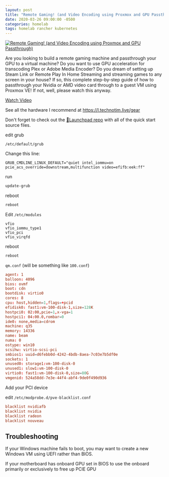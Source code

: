 ```yaml
---
layout: post
title: "Remote Gaming! (and Video Encoding using Proxmox and GPU Passthrough)"
date: 2020-03-26 09:00:00 -0500
categories: homelab
tags: homelab rancher kubernetes
---
```


[![Remote Gaming! (and Video Encoding using Proxmox and GPU Passthrough)](https://img.youtube.com/vi/fgx3NMk6F54/0.jpg)](https://www.youtube.com/watch?v=fgx3NMk6F54 "Remote Gaming! (and Video Encoding using Proxmox and GPU Passthrough)")


Are you looking to build a remote gaming machine and passthrough your GPU to a virtual machine?  Do you want to use GPU acceleration for transcoding Plex or Adobe Media Encoder?  Do you dream of setting up Steam Link or Remote Play In Home Streaming and streaming games to any screen in your house?  If so, this complete step-by-step guide of how to passthrough your Nvidia or AMD video card through to a guest VM using Proxmox VE!  If not, well, please watch this anyway.  

[Watch Video](https://www.youtube.com/watch?v=fgx3NMk6F54)

See all the hardware I recommend at <https://l.technotim.live/gear>

Don't forget to check out the [🚀Launchpad repo](https://l.technotim.live/quick-start) with all of the quick start source files.

edit grub

`/etc/default/grub`


Change this line:

`GRUB_CMDLINE_LINUX_DEFAULT="quiet intel_iommu=on pcie_acs_override=downstream,multifunction video=efifb:eek:ff"`

run

```bash
update-grub
```

reboot
```bash
reboot
```

Edit
`/etc/modules`

```
vfio
vfio_iommu_type1
vfio_pci
vfio_virqfd
```

reboot

```bash
reboot
```


`qm.conf` (will be something like `100.conf`)

```conf
agent: 1
balloon: 4096
bios: ovmf
boot: cdn
bootdisk: virtio0
cores: 8
cpu: host,hidden=1,flags=+pcid
efidisk0: fast1:vm-100-disk-1,size=128K
hostpci0: 02:00,pcie=1,x-vga=1
hostpci1: 04:00.0,rombar=0
ide0: none,media=cdrom
machine: q35
memory: 14336
name: beam
numa: 0
ostype: win10
scsihw: virtio-scsi-pci
smbios1: uuid=d6febb0d-4242-4bdb-8aea-7c03e7b5df0e
sockets: 1
unused0: storage1:vm-100-disk-0
unused1: slow1:vm-100-disk-0
virtio0: fast1:vm-100-disk-0,size=80G
vmgenid: 524a58dd-7e3e-44f4-abf4-9de0f490d936
```

Add your PCI device


edit `/etc/modprobe.d/pve-blacklist.conf`

```conf
blacklist nvidiafb
blacklist nvidia
blacklist radeon
blacklist nouveau
```

## Troubleshooting

If your Windows machine fails to boot, you may want to create a new Windows VM using UEFI rather than BIOS.

If your motherboard has onboard GPU set in BIOS to use the onboard primarily or exclusively to free up PCIE GPU

